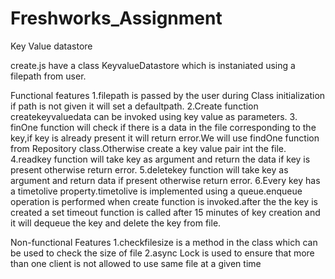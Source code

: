 # Freshworks_Assignment

Key Value datastore

create.js have a class KeyvalueDatastore which is instaniated using a filepath from user.

Functional features
1.filepath is passed by the user during Class initialization if path is not given it will set a defaultpath.
2.Create function createkeyvaluedata can be invoked using key value as parameters.
3. finOne function will check if there is a data in the file corresponding to the key,if key is already present it will return error.We will use findOne function from Repository class.Otherwise create a key value pair int the file.
4.readkey function will take key as argument and return the data if key is present otherwise return error.
5.deletekey function will take key as argument and return data if present otherwise return error.
6.Every key has a timetolive property.timetolive is implemented using a queue.enqueue operation is performed when create function is invoked.after the the key is created a set timeout function is called after 15 minutes of key creation and it will dequeue the key and delete the key from file.

Non-functional Features
1.checkfilesize is a method in the class which can be used to check the size of file
2.async Lock is used to ensure that more than one client is not allowed to use same file at a given time

